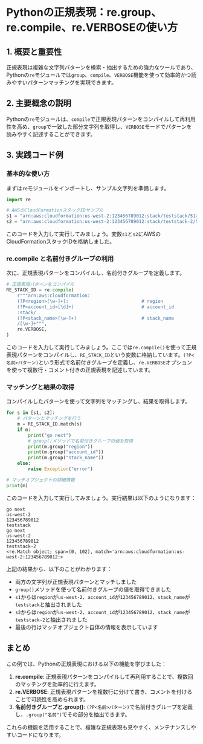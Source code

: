# Pythonの正規表現：re.group、re.compile、re.VERBOSEの使い方

## 1. 概要と重要性

正規表現は複雑な文字列パターンを検索・抽出するための強力なツールであり、Pythonの`re`モジュールでは`group`、`compile`、`VERBOSE`機能を使って効率的かつ読みやすいパターンマッチングを実現できます。

## 2. 主要概念の説明

Pythonの`re`モジュールは、`compile`で正規表現パターンをコンパイルして再利用性を高め、`group`で一致した部分文字列を取得し、`VERBOSE`モードでパターンを読みやすく記述することができます。

## 3. 実践コード例

### 基本的な使い方

まずは`re`モジュールをインポートし、サンプル文字列を準備します。

```python
import re

# AWSのCloudFormationスタックIDサンプル
s1 = "arn:aws:cloudformation:us-west-2:123456789012:stack/teststack/51af3dc0-da77-11e4-872e-1234567db123"
s2 = "arn:aws:cloudformation:us-west-2:123456789012:stack/teststack-2/51af3dc0-da77-11e4-872e-1234567db123"
```

このコードを入力して実行してみましょう。変数`s1`と`s2`にAWSのCloudFormationスタックIDを格納しました。

### re.compile と名前付きグループの利用

次に、正規表現パターンをコンパイルし、名前付きグループを定義します。

```python
# 正規表現パターンをコンパイル
RE_STACK_ID = re.compile(
    r"""arn:aws:cloudformation:
    (?P<region>[\w-]+):                           # region
    (?P<account_id>[\d]+)                         # account_id
    :stack/
    (?P<stack_name>[\w-]+)                        # stack_name
    /[\w-]+""",
    re.VERBOSE,
)
```

このコードを入力して実行してみましょう。ここでは`re.compile()`を使って正規表現パターンをコンパイルし、`RE_STACK_ID`という変数に格納しています。`(?P<名前>パターン)`という形式で名前付きグループを定義し、`re.VERBOSE`オプションを使って複数行・コメント付きの正規表現を記述しています。

### マッチングと結果の取得

コンパイルしたパターンを使って文字列をマッチングし、結果を取得します。

```python
for s in [s1, s2]:
    # パターンとマッチングを行う
    m = RE_STACK_ID.match(s)
    if m:
        print("go next")
        # group()メソッドで名前付きグループの値を取得
        print(m.group("region"))
        print(m.group("account_id"))
        print(m.group("stack_name"))
    else:
        raise Exception("error")

# マッチオブジェクトの詳細情報
print(m)
```

このコードを入力して実行してみましょう。実行結果は以下のようになります：

```
go next
us-west-2
123456789012
teststack
go next
us-west-2
123456789012
teststack-2
<re.Match object; span=(0, 102), match='arn:aws:cloudformation:us-west-2:123456789012:>
```

上記の結果から、以下のことがわかります：
- 両方の文字列が正規表現パターンとマッチしました
- `group()`メソッドを使って名前付きグループの値を取得できました
- `s1`からは`region`が`us-west-2`、`account_id`が`123456789012`、`stack_name`が`teststack`と抽出されました
- `s2`からは`region`が`us-west-2`、`account_id`が`123456789012`、`stack_name`が`teststack-2`と抽出されました
- 最後の行はマッチオブジェクト自体の情報を表示しています

## まとめ

この例では、Pythonの正規表現における以下の機能を学びました：

1. **re.compile**: 正規表現パターンをコンパイルして再利用することで、複数回のマッチングを効率的に行えます。
2. **re.VERBOSE**: 正規表現パターンを複数行に分けて書き、コメントを付けることで可読性を高められます。
3. **名前付きグループと.group()**: `(?P<名前>パターン)`で名前付きグループを定義し、`.group("名前")`でその部分を抽出できます。

これらの機能を活用することで、複雑な正規表現も見やすく、メンテナンスしやすいコードになります。
